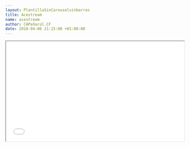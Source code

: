 ```yaml
---
layout: PlantillaSinCarouselsinbarras
title: Acestream
name: acestream
author: CAPeñarol.CF
date: 2018-04-06 21:15:00 +01:00:00
---
```


<!--<iframe src="http://acestream.org/embed/4101455128981dace7b904ecf882ac3134e59027?autoplay=1" width="560" height="315" />-->
<iframe src="//embed.acestream.net/player/4101455128981dace7b904ecf882ac3134e59027?autoplay=1" width="560" height="315" />
